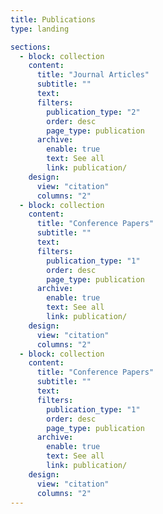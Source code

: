 ```yaml
---
title: Publications
type: landing

sections:
  - block: collection
    content:
      title: "Journal Articles"
      subtitle: ""
      text: 
      filters:
        publication_type: "2"
        order: desc
        page_type: publication
      archive:
        enable: true
        text: See all
        link: publication/
    design:
      view: "citation"
      columns: "2"
  - block: collection
    content:
      title: "Conference Papers"
      subtitle: ""
      text: 
      filters:
        publication_type: "1"
        order: desc
        page_type: publication
      archive:
        enable: true
        text: See all
        link: publication/
    design:
      view: "citation"
      columns: "2"
  - block: collection
    content:
      title: "Conference Papers"
      subtitle: ""
      text: 
      filters:
        publication_type: "1"
        order: desc
        page_type: publication
      archive:
        enable: true
        text: See all
        link: publication/
    design:
      view: "citation"
      columns: "2"
---
```

